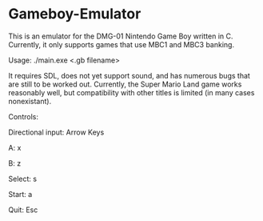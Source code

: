 # Gameboy-Emulator

This is an emulator for the DMG-01 Nintendo Game Boy written in C. Currently, it only supports games that use MBC1 and MBC3 banking.

Usage: ./main.exe <.gb filename>

It requires SDL, does not yet support sound, and has numerous bugs that are still to be worked out. Currently, the Super Mario Land game works reasonably well, but compatibility with other titles is limited (in many cases nonexistant).

Controls:

Directional input: Arrow Keys

A: x

B: z

Select: s

Start: a

Quit: Esc
